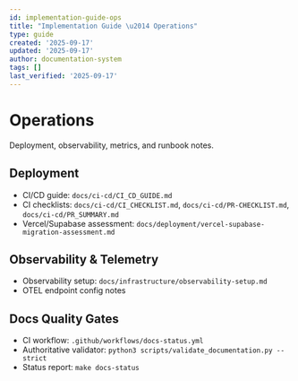```yaml
---
id: implementation-guide-ops
title: "Implementation Guide \u2014 Operations"
type: guide
created: '2025-09-17'
updated: '2025-09-17'
author: documentation-system
tags: []
last_verified: '2025-09-17'
---
```


# Operations

Deployment, observability, metrics, and runbook notes.

## Deployment

- CI/CD guide: `docs/ci-cd/CI_CD_GUIDE.md`
- CI checklists: `docs/ci-cd/CI_CHECKLIST.md`, `docs/ci-cd/PR-CHECKLIST.md`, `docs/ci-cd/PR_SUMMARY.md`
- Vercel/Supabase assessment: `docs/deployment/vercel-supabase-migration-assessment.md`

## Observability & Telemetry

- Observability setup: `docs/infrastructure/observability-setup.md`
- OTEL endpoint config notes

## Docs Quality Gates

- CI workflow: `.github/workflows/docs-status.yml`
- Authoritative validator: `python3 scripts/validate_documentation.py --strict`
- Status report: `make docs-status`
